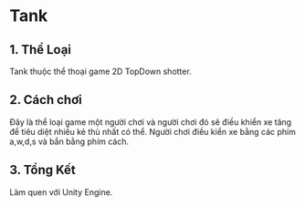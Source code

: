 # **Tank**

## 1. Thể Loại
Tank thuộc thể thoại game 2D TopDown shotter.
## 2. Cách chơi
Đây là thể loại game một người chơi và người chơi đó sẽ điều khiển xe tăng để tiêu diệt nhiều kẻ thù nhất có thể.
Người chơi điều kiển xe bằng các phím a,w,d,s và bắn bằng phím cách.
## 3. Tổng Kết
Làm quen với Unity Engine. 


